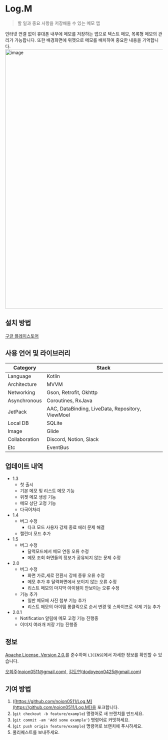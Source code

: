 # Log.M

> 할 일과 중요 사항을 저장해둘 수 있는 메모 앱
> 

인터넷 연결 없이 휴대폰 내부에 메모를 저장하는 앱으로 텍스트 메모, 목록형 메모의 관리가 가능합니다. 또한 배경화면에 위젯으로 메모를 배치하여 중요한 내용을 기억합니다.
<img width="830" alt="image" src="https://github.com/noion0511/Log.M/assets/52189097/2604e460-c2bd-429c-98ed-e1394e242b1b">


## 설치 방법

[구글 플레이스토어](https://play.google.com/store/apps/details?id=com.likewhile.meme)


## 사용 언어 및 라이브러리
| Category | Stack |
| ------------ | ------------- |
| Language | Kotlin  |
| Architecture | MVVM  |
| Networking | Gson, Retrofit, Okhttp  |
| Asynchronous | Coroutines, RxJava  |
| JetPack | AAC, DataBinding, LiveData, Repository, ViewMoel  |
| Local DB | SQLite  |
| Image | Glide  |
| Collaboration | Discord, Notion, Slack |
| Etc | EventBus |

## 업데이트 내역

- 1.3
    - 첫 출시
    - 기본 메모 및 리스트 메모 기능
    - 위젯 메모 생성 기능
    - 메모 상단 고정 기능
    - 다국어처리
- 1.4
    - 버그 수정
        - 다크 모드 사용자 강제 종료 에러 문제 해결
    - 캘린더 모드 추가
- 1.5
    - 버그 수정
        - 달력모드에서 메모 연동 오류 수정
        - 메모 조회 화면들의 정보가 공유되지 않는 문제 수정
- 2.0
    - 버그 수정
        - 화면 가로,세로 전환시 강제 종류 오류 수정
        - 메모 추가 후 달력화면에서 보이지 않는 오류 수정
        - 리스트 메모의 마지막 아이템이 안보이는 오류 수정
    - 기능 추가
        - 일반 메모에 사진 첨부 기능 추가
        - 리스트 메모의 아이템 롱클릭으로 순서 변경 및 스와이프로 삭제 기능 추가
- 2.0.1
    - Notification 알림에 메모 고정 기능 진행중
    - 이미지 여러개 저장 기능 진행중

## 정보

<a href="https://github.com/noion0511/Log.M/blob/main/LICENSE"> Apache License, Version 2.0.</a>를 준수하며 `LICENSE`에서 자세한 정보를 확인할 수 있습니다.

[오희주](https://github.com/noion0511)(noion0511@gmail.com), [김도연](https://github.com/DodoKim0425)(dodoyeon0425@gmail.com)

## 기여 방법

1. ([https://github.com/noion0511/Log.M](https://github.com/noion0511/Log.M))을 포크합니다.
2. (`git checkout -b feature/example`) 명령어로 새 브랜치를 만드세요.
3. (`git commit -am 'Add some example'`) 명령어로 커밋하세요.
4. (`git push origin feature/example`) 명령어로 브랜치에 푸시하세요.
5. 풀리퀘스트를 보내주세요.
